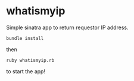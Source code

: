 # whatismyip
Simple sinatra app to return requestor IP address.

`bundle install`

then

`ruby whatismyip.rb` 

to start the app!
